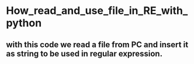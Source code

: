# How_read_and_use_file_in_RE_with_python

## with this code we read a file from PC and insert it as string to be used in regular expression.
